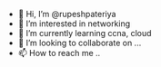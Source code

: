 - 👋 Hi, I’m @rupeshpateriya
- 👀 I’m interested in networking
- 🌱 I’m currently learning ccna, cloud
- 💞️ I’m looking to collaborate on ...
- 📫 How to reach me ..

<!---
rupeshpateriya/rupeshpateriya is a ✨ special ✨ repository because its `README.md` (this file) appears on your GitHub profile.
You can click the Preview link to take a look at your changes.
--->
